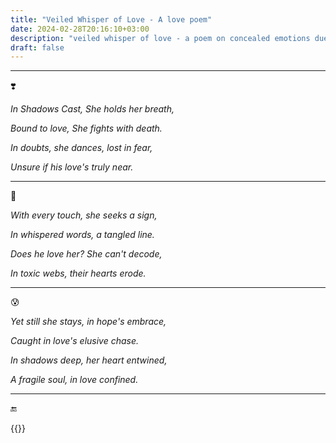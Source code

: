 ```yaml
---
title: "Veiled Whisper of Love - A love poem"
date: 2024-02-28T20:16:10+03:00
description: "veiled whisper of love - a poem on concealed emotions due to fear of being judged "
draft: false
---
```


____________
❣️

*In Shadows Cast, She holds her breath,*

*Bound to love, She fights with death.*

*In doubts, she dances, lost in fear,*

*Unsure if his love's truly near.*
____________

🖤

*With every touch, she seeks a sign,*

*In whispered words, a tangled line.*

*Does he love her? She can't decode,*

*In toxic webs, their hearts erode.*
____________
😰

*Yet still she stays, in hope's embrace,*

*Caught in love's elusive chase.*

*In shadows deep, her heart entwined,*

*A fragile soul, in love confined.*

____________

🔚

{{<mini-toc>}}
